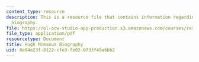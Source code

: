 ```yaml
---
content_type: resource
description: This is a resource file that contains information regarding Hugh Mcmanus
  biography.
file: https://ol-ocw-studio-app-production.s3.amazonaws.com/courses/res-16-001-lean-enterprise-en-espanol-january-iap-2012/0e04e23f8122cfe3fe020733f49a6bb2_MITRES_16_001IAP12_Hugh.pdf
file_type: application/pdf
resourcetype: Document
title: Hugh Mcmanus Biography
uid: 0e04e23f-8122-cfe3-fe02-0733f49a6bb2
---
```

